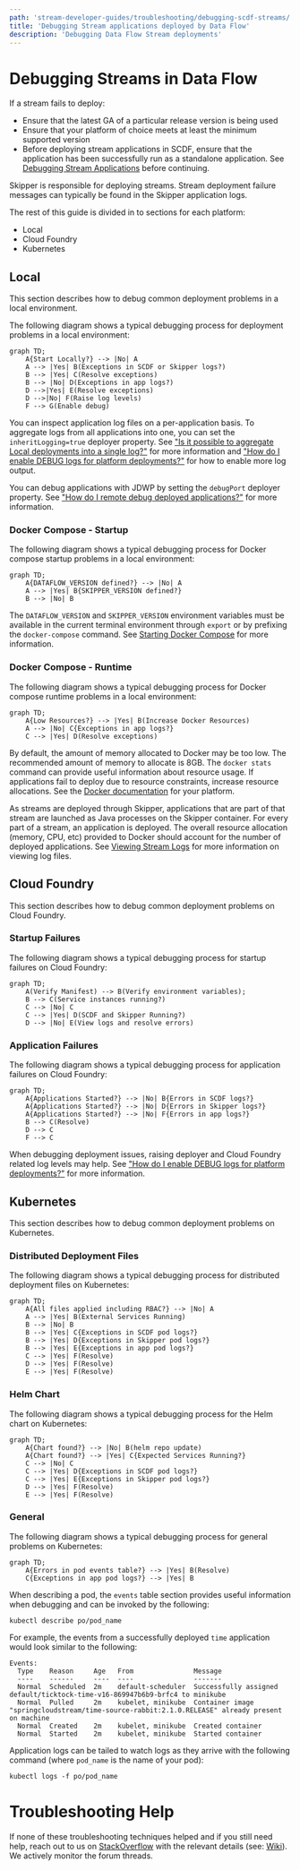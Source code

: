 ```yaml
---
path: 'stream-developer-guides/troubleshooting/debugging-scdf-streams/'
title: 'Debugging Stream applications deployed by Data Flow'
description: 'Debugging Data Flow Stream deployments'
---
```


# Debugging Streams in Data Flow

If a stream fails to deploy:

- Ensure that the latest GA of a particular release version is being used
- Ensure that your platform of choice meets at least the minimum supported version
- Before deploying stream applications in SCDF, ensure that the application has been successfully run as a standalone application. See [Debugging Stream Applications](%currentPath%/stream-developer-guides/troubleshooting/debugging-stream-apps/) before continuing.

Skipper is responsible for deploying streams.
Stream deployment failure messages can typically be found in the Skipper application logs.

The rest of this guide is divided in to sections for each platform:

- Local
- Cloud Foundry
- Kubernetes

## Local

This section describes how to debug common deployment problems in a local environment.

The following diagram shows a typical debugging process for deployment problems in a local environment:

```mermaid
graph TD;
    A{Start Locally?} --> |No| A
    A --> |Yes| B(Exceptions in SCDF or Skipper logs?)
	B --> |Yes| C(Resolve exceptions)
	B --> |No| D(Exceptions in app logs?)
	D -->|Yes| E(Resolve exceptions)
	D -->|No| F(Raise log levels)
    F --> G(Enable debug)
```

You can inspect application log files on a per-application basis.
To aggregate logs from all applications into one, you can set the `inheritLogging=true` deployer property.
See
["Is it possible to aggregate Local deployments into a single log?"](%currentPath%/resources/faq/#aggregatelogs)
for more information and ["How do I enable DEBUG logs for platform deployments?"](%currentPath%/resources/faq/#debuglogs) for how to enable more log output.

You can debug applications with JDWP by setting the `debugPort` deployer property.
See ["How do I remote debug deployed applications?"](%currentPath%/resources/faq/#remotedebug) for more information.

### Docker Compose - Startup

The following diagram shows a typical debugging process for Docker compose startup problems in a local environment:

```mermaid
graph TD;
    A{DATAFLOW_VERSION defined?} --> |No| A
    A --> |Yes| B{SKIPPER_VERSION defined?}
	B --> |No| B
```

The `DATAFLOW_VERSION` and `SKIPPER_VERSION` environment variables must be available in the current terminal environment through `export` or by prefixing the `docker-compose` command.
See [Starting Docker Compose](%currentPath%/installation/local/docker/) for more information.

### Docker Compose - Runtime

The following diagram shows a typical debugging process for Docker compose runtime problems in a local environment:

```mermaid
graph TD;
    A{Low Resources?} --> |Yes| B(Increase Docker Resources)
    A --> |No| C{Exceptions in app logs?}
	C --> |Yes| D(Resolve exceptions)
```

By default, the amount of memory allocated to Docker may be too low.
The recommended amount of memory to allocate is 8GB.
The `docker stats` command can provide useful information about resource usage.
If applications fail to deploy due to resource constraints, increase resource allocations.
See the [Docker documentation](https://docs.docker.com/) for your platform.

As streams are deployed through Skipper, applications that are part of that stream are launched as Java processes on the Skipper container.
For every part of a stream, an application is deployed.
The overall resource allocation (memory, CPU, etc) provided to Docker should account for the number of deployed applications.
See [Viewing Stream Logs](https://docs.spring.io/spring-cloud-dataflow/docs/current/reference/htmlsingle/#getting-started-local-deploying-spring-cloud-dataflow-docker-viewing-stream-logs) for more information on viewing log files.

## Cloud Foundry

This section describes how to debug common deployment problems on Cloud Foundry.

### Startup Failures

The following diagram shows a typical debugging process for startup failures on Cloud Foundry:

```mermaid
graph TD;
    A(Verify Manifest) --> B(Verify environment variables);
    B --> C(Service instances running?)
    C --> |No| C
    C --> |Yes| D(SCDF and Skipper Running?)
    D --> |No| E(View logs and resolve errors)
```

### Application Failures

The following diagram shows a typical debugging process for application failures on Cloud Foundry:

```mermaid
graph TD;
    A{Applications Started?} --> |No| B{Errors in SCDF logs?}
    A{Applications Started?} --> |No| D{Errors in Skipper logs?}
    A{Applications Started?} --> |No| F{Errors in app logs?}
    B --> C(Resolve)
	D --> C
	F --> C
```

When debugging deployment issues, raising deployer and Cloud Foundry related log levels may help.
See ["How do I enable DEBUG logs for platform deployments?"](%currentPath%/resources/faq/#debuglogs) for more information.

## Kubernetes

This section describes how to debug common deployment problems on Kubernetes.

### Distributed Deployment Files

The following diagram shows a typical debugging process for distributed deployment files on Kubernetes:

```mermaid
graph TD;
    A{All files applied including RBAC?} --> |No| A
    A --> |Yes| B(External Services Running)
	B --> |No| B
	B --> |Yes| C{Exceptions in SCDF pod logs?}
	B --> |Yes| D{Exceptions in Skipper pod logs?}
	B --> |Yes| E{Exceptions in app pod logs?}
	C --> |Yes| F(Resolve)
	D --> |Yes| F(Resolve)
	E --> |Yes| F(Resolve)
```

### Helm Chart

The following diagram shows a typical debugging process for the Helm chart on Kubernetes:

```mermaid
graph TD;
    A{Chart found?} --> |No| B(helm repo update)
    A{Chart found?} --> |Yes| C{Expected Services Running?}
	C --> |No| C
	C --> |Yes| D{Exceptions in SCDF pod logs?}
	C --> |Yes| E{Exceptions in Skipper pod logs?}
	D --> |Yes| F(Resolve)
	E --> |Yes| F(Resolve)
```

### General

The following diagram shows a typical debugging process for general problems on Kubernetes:

```mermaid
graph TD;
    A{Errors in pod events table?} --> |Yes| B(Resolve)
    C{Exceptions in app pod logs?} --> |Yes| B
```

When describing a pod, the `events` table section provides useful information when debugging and can be invoked by the following:

`kubectl describe po/pod_name`

For example, the events from a successfully deployed `time` application would look similar to the following:

```
Events:
  Type    Reason     Age   From               Message
  ----    ------     ----  ----               -------
  Normal  Scheduled  2m    default-scheduler  Successfully assigned default/ticktock-time-v16-869947b6b9-brfc4 to minikube
  Normal  Pulled     2m    kubelet, minikube  Container image "springcloudstream/time-source-rabbit:2.1.0.RELEASE" already present on machine
  Normal  Created    2m    kubelet, minikube  Created container
  Normal  Started    2m    kubelet, minikube  Started container
```

Application logs can be tailed to watch logs as they arrive with the following command (where `pod_name` is the name of your pod):

`kubectl logs -f po/pod_name`

# Troubleshooting Help

If none of these troubleshooting techniques helped and if you still need help, reach out to us on [StackOverflow](https://stackoverflow.com/tags/spring-cloud-dataflow/) with the relevant details (see: [Wiki](https://github.com/spring-cloud/spring-cloud-dataflow/wiki/Reporting-Issues)). We actively monitor the forum threads.
